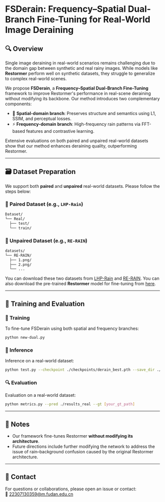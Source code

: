 # FSDerain: Frequency–Spatial Dual-Branch Fine-Tuning for Real-World Image Deraining

## 🔍 Overview

Single image deraining in real-world scenarios remains challenging due to the domain gap between synthetic and real rainy images. While models like **Restormer** perform well on synthetic datasets, they struggle to generalize to complex real-world scenes.

We propose **FSDerain**, a **Frequency–Spatial Dual-Branch Fine-Tuning** framework to improve Restormer's performance in real-scene deraining without modifying its backbone. Our method introduces two complementary components:

- 🌌 **Spatial-domain branch**: Preserves structure and semantics using L1, SSIM, and perceptual losses.
- ⚡ **Frequency-domain branch**: High-frequency rain patterns via FFT-based features and contrastive learning.

Extensive evaluations on both paired and unpaired real-world datasets show that our method enhances deraining quality, outperforming Restormer.

---
## 🗃️ Dataset Preparation

We support both **paired** and **unpaired** real-world datasets. Please follow the steps below:

### 🔹 Paired Dataset (e.g., `LHP-Rain`)

```bash
Dataset/
└── Real/
  ├── test/
  └── train/
```

### 🔹 Unpaired Dataset (e.g., `RE-RAIN`)

```bash
datasets/
└── RE-RAIN/
  ├── 1.png/
  ├── 2.png/
  └── ...

```

You can download these two datasets from [LHP-Rain](https://yunguo224.github.io/LHP-Rain.github.io/) and [RE-RAIN](https://pan.baidu.com/share/init?surl=0Y77VgT1Gs1D3hz5XJj8og&pwd=o9px).
You can also download the pre-trained **Restormer** model for fine-tuning from [here](https://drive.google.com/drive/folders/1ZEDDEVW0UgkpWi-N4Lj_JUoVChGXCu_u).

---

## 🏃 Training and Evaluation

### 🔧 Training

To fine-tune FSDerain using both spatial and frequency branches:

```bash
python new-dual.py
```

### 🚀 Inference

Inference on a real-world dataset:

```bash
python test.py --checkpoint ./checkpoints/derain_best.pth --save_dir ./results_real
```
### 🔍 Evaluation

Evaluation on a real-world dataset:

```bash
python metrics.py --pred ./results_real --gt [your_gt_path]
```
---

## 📌 Notes

- Our framework fine-tunes Restormer **without modifying its architecture**.
- Future directions include further modifying the network to address the issue of rain–background confusion caused by the original Restormer architecture.

---

## 💬 Contact

For questions or collaborations, please open an issue or contact:  
📧 22307130359@m.fudan.edu.cn
